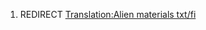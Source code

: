 1.  REDIRECT [Translation:Alien materials
    txt/fi](Translation:Alien_materials_txt/fi "wikilink")